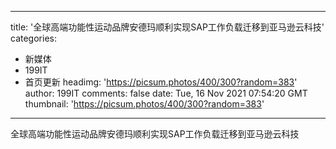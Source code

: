 
---
title: '全球高端功能性运动品牌安德玛顺利实现SAP工作负载迁移到亚马逊云科技'
categories: 
 - 新媒体
 - 199IT
 - 首页更新
headimg: 'https://picsum.photos/400/300?random=383'
author: 199IT
comments: false
date: Tue, 16 Nov 2021 07:54:20 GMT
thumbnail: 'https://picsum.photos/400/300?random=383'
---

<div>   
全球高端功能性运动品牌安德玛顺利实现SAP工作负载迁移到亚马逊云科技  
</div>
            